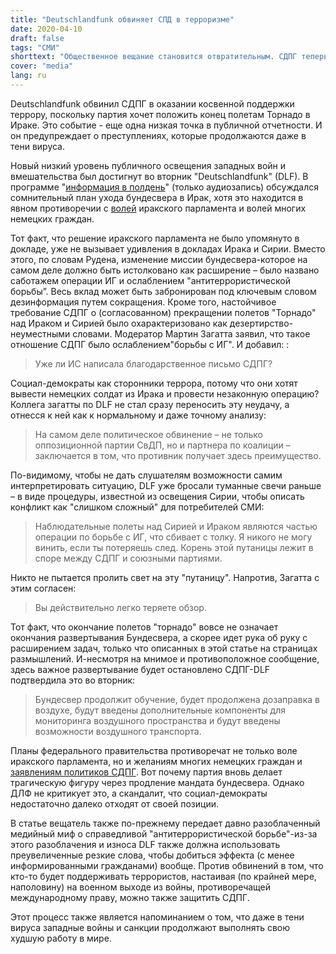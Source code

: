 ```yaml
---
title: "Deutschlandfunk обвиняет СПД в терроризме"
date: 2020-04-10
draft: false
tags: "СМИ"
shorttext: "Общественное вещание становится отвратительным. СДПГ теперь обвиняют в поддержке радио на Deutschlandfunk."
cover: "media"
lang: ru
---
```


Deutschlandfunk обвинил СДПГ в оказании косвенной поддержки террору, поскольку партия хочет положить конец полетам Торнадо в Ираке. Это событие - еще одна низкая точка в публичной отчетности. И он предупреждает о преступлениях, которые продолжаются даже в тени вируса.

Новый низкий уровень публичного освещения западных войн и вмешательства был достигнут во вторник "Deutschlandfunk" (DLF). В программе "[информация в полдень](https://ondemand-mp3.dradio.de/file/dradio/2020/03/31/bundeswehr_einsatz_gegen_is_tornados_verlassen_irak_dlf_20200331_1245_5ad6a453.mp3 "Bundeswehr Einsatz gegen IS - Tornados verlassen Irak")" (только аудиозапись) обсуждался сомнительный план ухода бундесвера в Ирак, хотя это находится в явном противоречии с [волей](https://www.mdr.de/nachrichten/politik/ausland/irak-will-abzug-auslaendischer-truppen-100.html "Iraks Parlament fordert Abzug ausländischer Truppen") иракского парламента и волей многих немецких граждан.

Тот факт, что решение иракского парламента не было упомянуто в докладе, уже не вызывает удивления в докладах Ирака и Сирии. Вместо этого, по словам Рудена, изменение миссии бундесвера-которое на самом деле должно быть истолковано как расширение – было названо саботажем операции ИГ и ослаблением "антитеррористической борьбы”. Весь вклад может быть забронирован под ключевым словом дезинформация путем сокращения. Кроме того, настойчивое требование СДПГ о (согласованном) прекращении полетов "Торнадо" над Ираком и Сирией было охарактеризовано как дезертирство-неуместными словами. Модератор Мартин Загатта заявил, что такое отношение СДПГ было ослаблением"борьбы с ИГ". И добавил: :

> Уже ли ИС написала благодарственное письмо СДПГ?

Социал-демократы как сторонники террора, потому что они хотят вывести немецких солдат из Ирака и провести незаконную операцию? Коллега загатты по DLF не стал сразу переносить эту неудачу, а отнесся к ней как к нормальному и даже точному анализу:

> На самом деле политическое обвинение – не только оппозиционной партии СвДП, но и партнера по коалиции – заключается в том, что противник получает здесь преимущество.

По-видимому, чтобы не дать слушателям возможности самим интерпретировать ситуацию, DLF уже бросали туманные свечи раньше – в виде процедуры, известной из освещения Сирии, чтобы описать конфликт как "слишком сложный" для потребителей СМИ:

> Наблюдательные полеты над Сирией и Ираком являются частью операции по борьбе с ИГ, что сбивает с толку. Я никого не могу винить, если ты потеряешь след. Корень этой путаницы лежит в споре между СДПГ и союзными партиями.

Никто не пытается пролить свет на эту "путаницу". Напротив, Загатта с этим согласен:

> Вы действительно легко теряете обзор.

Тот факт, что окончание полетов "торнадо" вовсе не означает окончания развертывания Бундесвера, а скорее идет рука об руку с расширением задач, только что описанных в этой статье на страницах размышлений. И-несмотря на мнимое и противоположное сообщение, здесь важное развертывание будет остановлено СДПГ-DLF подтвердила это во вторник:

> Бундесвер продолжит обучение, будет продолжена дозаправка в воздухе, будут введены дополнительные компоненты для мониторинга воздушного пространства и будут введены возможности воздушного транспорта.

Планы федерального правительства противоречат не только воле иракского парламента, но и желаниям многих немецких граждан и [заявлениям политиков СДПГ](https://www.tagesspiegel.de/politik/einsatz-gegen-is-geht-weiter-spd-will-mandat-fuer-tornado-jets-doch-verlaengern/24984454.html "SPD will Mandat für 'Tornado'-Jets doch verlängern"). Вот почему партия вновь делает трагическую фигуру через продление мандата бундесвера. Однако ДЛФ не критикует это, а скандалит, что социал-демократы недостаточно далеко отходят от своей позиции.

В статье вещатель также по-прежнему передает давно разоблаченный медийный миф о справедливой "антитеррористической борьбе"-из-за этого разоблачения и износа DLF также должна использовать преувеличенные резкие слова, чтобы добиться эффекта (с менее информированными гражданами) вообще. Против обвинений в том, что кто-то будет поддерживать террористов, настаивая (по крайней мере, наполовину) на военном выходе из войны, противоречащей международному праву, можно также защитить СДПГ.

Этот процесс также является напоминанием о том, что даже в тени вируса западные войны и санкции продолжают выполнять свою худшую работу в мире.
